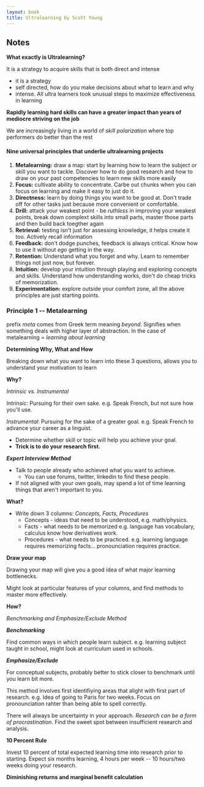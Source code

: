 ```yaml
---
layout: book
title: Ultralearning by Scott Young
---
```




## Notes

**What exactly is Ultralearning?**

It is a strategy to acquire skills that is both direct and intense
- it is a strategy
- self directed, how do you make decisions about what to learn and why
- intense. All ultra learners took unusual steps to maximize effectiveness in learning

**Rapidly learning hard skills can have a greater impact than years of mediocre striving on the job**

We are increasingly living in a world of _skill polarization_ where top performers do better than the rest

#### Nine universal principles that underlie ultralearning projects
1. **Metalearning:** draw a map: start by learning how to learn the subject or skill you want to tackle. Discover how to do good research and how to draw on your past competencies to learn new skills more easily
2. **Focus:** cultivate ability to concentrate. Carbe out chunks when you can focus on learning and make it easy to just do it.
3. **Directness:** learn by doing things you want to be good at. Don't trade off for other tasks just because more convenient or comfortable.
4. **Drill:** attack your weakest point - be _ruthless_ in improving your weakest points, break down complext skills into small parts, master those parts and then build back toegther again
5. **Retrieval:** testing isn't just for assessing knowledge, it helps create it too. Actively recall information
6. **Feedback:** don't dodge punches, feedback is always critical. Know how to use it without _ego_ getting in the way.
7. **Retention:** Understand what you forget and why. Learn to remember things not just now, but forever.
8. **Intuition:** develop your intuition through playing and exploring concepts and skills. Understand how understanding works, don't do cheap tricks of memorization.
9. **Experimentation:** explore outside your comfort zone, all the above principles are just starting points.

### Principle 1 -- Metalearning

prefix _meta_ comes from Greek term meaning _beyond_. Signifies when something deals with higher layer of abstraction. In the case of metalearning = _learning about learning_

**Determining Why, What and How**

Breaking down what you want to learn into these 3 questions, allows you to understand your motivation to learn

**Why?**

_Intrinsic vs. Instrumental_

_Intrinsic_: Pursuing for their own sake. e.g. Speak French, but not sure how you'll use.

_Instrumental_: Pursuing for the sake of a greater goal. e.g. Speak French to advance your career as a linguist.
- Determine whether skill or topic will help you achieve your goal.
- **Trick is to do your research first.**

_**Expert Interview Method**_

- Talk to people already who achieved what you want to achieve.
    - You can use forums, twitter, linkedin to find these people.
- If not aligned with your own goals, may spend a lot of time learning things that aren't important to you.

**What?**

- Write down 3 columns: _Concepts, Facts, Procedures_
    - Concepts - ideas that need to be understood, e.g. math/physics.
    - Facts - what needs to be memorized e.g. language has vocabulary, calculus know how derivatives work.
    - Procedures - what needs to be practiced. e.g. learning language requires memorizing facts... pronounciation requires practice.

**Draw your map**

Drawing your map will give you a good idea of what major learning bottlenecks.

Might look at particular features of your columns, and find methods to master more effectively. 

**How?**

_Benchmarking and Emphasize/Exclude Method_

_**Benchmarking**_

Find common ways in which people learn subject. e.g. learning subject taught in school, might look at curriculum used in schools.

_**Emphasize/Exclude**_

For conceptual subjects, probably better to stick closer to benchmark until you learn bit more.

This method involves first identifiying areas that alight with first part of research. e.g. Idea of going to Paris for two weeks. Focus on pronounciation rahter than being able to spell correctly.

There will always be uncertainty in your approach. _Research can be a form of procrastination_. Find the sweet spot between insufficient research and analysis.

**10 Percent Rule**

Invest 10 percent of total expected learning time into research prior to starting. Expect six months learning, 4 hours per week -- 10 hours/two weeks doing your research.

**Diminishing returns and marginal benefit calculation**


